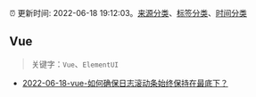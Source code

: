 :alarm_clock: 更新时间: 2022-06-18 19:12:03。[来源分类](../README.md)、[标签分类](../TAGS.md)、[时间分类](../TIMELINE.md)

## Vue


> 关键字：`Vue`、`ElementUI`



- [2022-06-18-vue-如何确保日志滚动条始终保持在最底下？](https://www.v2ex.com/t/860581) 